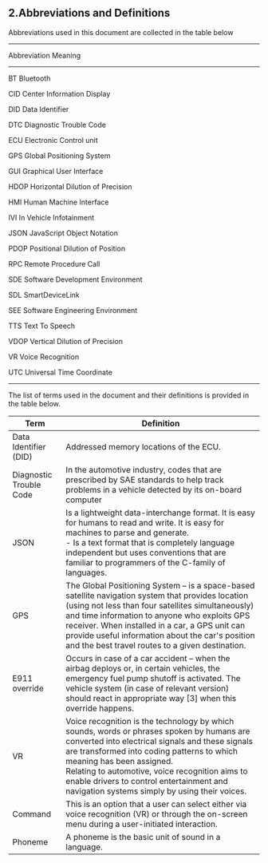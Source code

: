 ## 2.Abbreviations and Definitions

Abbreviations used in this document are collected in the table below

---------------------------------------------------------
Abbreviation     Meaning
------------     ----------------------------------------  
BT               Bluetooth

CID              Center Information Display

DID              Data Identifier

DTC              Diagnostic Trouble Code

ECU              Electronic Control unit

GPS              Global Positioning System

GUI              Graphical User Interface

HDOP             Horizontal Dilution of Precision

HMI              Human Machine Interface

IVI              In Vehicle Infotainment

JSON             JavaScript Object Notation

PDOP             Positional Dilution of Position

RPC              Remote Procedure Call

SDE              Software Development Environment

SDL              SmartDeviceLink

SEE              Software Engineering Environment

TTS              Text To Speech

VDOP             Vertical Dilution of Precision

VR               Voice Recognition

UTC              Universal Time Coordinate

------------------------------------------------------------


The list of terms used in the document and their definitions is provided in the table below. 

| **Term** | **Definition**                                                                                              |
|------------------|-----------------------------------------------------------------------------------------------------|
| Data Identifier (DID)       | Addressed memory locations of the ECU.                                |
| Diagnostic Trouble Code     | In the automotive industry, codes that are prescribed by SAE standards to help track problems in a vehicle detected by its on-board computer                                                                   |
| JSON                        | Is a lightweight data-interchange format. It is easy for humans to read and write. It is easy for machines to parse and generate.<br>- Is a text format that is completely language independent but uses conventions that are familiar to programmers of the C-family of languages.|
| GPS                         | The Global Positioning System – is a space-based satellite navigation system that provides location (using not less than four satellites simultaneously) and time information to anyone who exploits GPS receiver. When installed in a car, a GPS unit can provide useful information about the car's position and the best travel routes to a given destination.|
|E911 override                | Occurs in case of a car accident – when the airbag deploys or, in certain vehicles, the emergency fuel pump shutoff is activated. The vehicle system (in case of relevant version) should react in appropriate way [3] when this override happens.|
| VR                          | Voice recognition is the technology by which sounds, words or phrases spoken by humans are converted into electrical signals and these signals are transformed into coding patterns to which meaning has been assigned.<br>Relating to automotive, voice recognition aims to enable drivers to control entertainment and navigation systems simply by using their voices. |
| Command                     | This is an option that a user can select either via voice recognition (VR) or through the on-screen menu during a user-initiated interaction.|
| Phoneme                     | A phoneme is the basic unit of sound in a language.|
